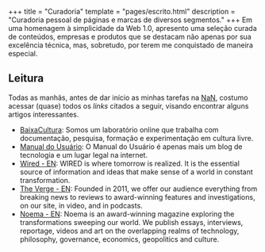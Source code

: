 +++
title = "Curadoria"
template = "pages/escrito.html"
description = "Curadoria pessoal de páginas e marcas de diversos segmentos."
+++
Em uma homenagem à simplicidade da Web 1.0, apresento uma seleção curada de 
conteúdos, empresas e produtos que se destacam não apenas por sua excelência 
técnica, mas, sobretudo, por terem me conquistado de maneira especial.

## Leitura
Todas as manhãs, antes de dar início as minhas tarefas na [NaN](https://nan.systems),
costumo acessar (quase) todos os *links* citados a seguir, visando encontrar alguns
artigos interessantes.

- [BaixaCultura](https://baixacultura.org/): Somos um laboratório online que trabalha 
com documentação, pesquisa, formação e experimentação em cultura livre.
- [Manual do Usuário](https://manualdousuario.net/): O Manual do Usuário é apenas mais 
um blog de tecnologia e um lugar legal na internet. 
- [Wired - EN](https://www.wired.com/): WIRED is where tomorrow is realized. It is the 
essential source of information and ideas that make sense of a world in constant transformation.
- [The Verge - EN](https://www.theverge.com/): Founded in 2011, we offer our audience 
everything from breaking news to reviews to award-winning features and investigations, 
on our site, in video, and in podcasts. 
- [Noema - EN](https://www.noemamag.com/): Noema is an award-winning magazine exploring 
the transformations sweeping our world. We publish essays, interviews, reportage, videos 
and art on the overlapping realms of technology, philosophy, governance, economics, 
geopolitics and culture.
